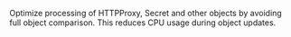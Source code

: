 Optimize processing of HTTPProxy, Secret and other objects by avoiding full object comparison. This reduces CPU usage during object updates.
